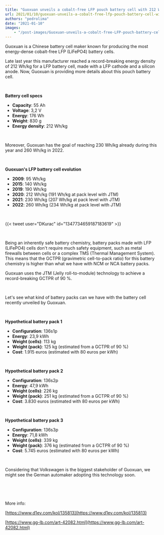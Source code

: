 ```yaml
---
title: "Guoxuan unveils a cobalt-free LFP pouch battery cell with 212 Wh/kg"
url: 2021/01/10/guoxuan-unveils-a-cobalt-free-lfp-pouch-battery-cell-with-212-wh-kg
authors: "pedrolima"
date: "2021-01-10"
images: 
    - "/post-images/Guoxuan-unveils-a-cobalt-free-LFP-pouch-battery-cell-with-212-Wh-kg.avif"
---
```


Guoxuan is a Chinese battery cell maker known for producing the most energy-dense cobalt-free LFP (LiFePO4) battery cells.

Late last year this manufacturer reached a record-breaking energy density of 212 Wh/kg for a LFP battery cell, made with a LFP cathode and a silicon anode. Now, Guoxuan is providing more details about this pouch battery cell.

 

**Battery cell specs**

- **Capacity**: 55 Ah
- **Voltage**: 3,2 V
- **Energy**: 176 Wh
- **Weight**: 830 g
- **Energy density**: 212 Wh/kg

 

Moreover, Guoxuan has the goal of reaching 230 Wh/kg already during this year and 260 Wh/kg in 2022.

 

**Guoxuan's LFP battery cell evolution**

- **2009**: 95 Wh/kg
- **2015**: 140 Wh/kg
- **2019**: 190 Wh/kg
- **2020**: 212 Wh/kg (191 Wh/kg at pack level with JTM)
- **2021**: 230 Wh/kg (207 Wh/kg at pack level with JTM)
- **2022**: 260 Wh/kg (234 Wh/kg at pack level with JTM)

 

{{< tweet user="DKurac" id="1347734659187183619" >}}

 

Being an inherently safe battery chemistry, battery packs made with LFP (LiFePO4) cells don't require much safety equipment, such as metal firewalls between cells or a complex TMS (Thermal Management System). This means that the GCTPR (gravimetric cell-to-pack ratio) for this battery chemistry is higher than what we have with NCM or NCA battery packs.

Guoxuan uses the JTM (Jelly roll-to-module) technology to achieve a record-breaking GCTPR of 90 %.

 

Let's see what kind of battery packs can we have with the battery cell recently unveiled by Guoxuan.

 

**Hypothetical battery pack 1**

- **Configuration**: 136s1p
- **Energy**: 23,9 kWh
- **Weight (cells)**: 113 kg
- **Weight (pack)**: 125 kg (estimated from a GCTPR of 90 %)
- **Cost**: 1.915 euros (estimated with 80 euros per kWh)

 

**Hypothetical battery pack 2**

- **Configuration**: 136s2p
- **Energy**: 47,9 kWh
- **Weight (cells)**: 226 kg
- **Weight (pack)**: 251 kg (estimated from a GCTPR of 90 %)
- **Cost**: 3.830 euros (estimated with 80 euros per kWh)

 

**Hypothetical battery pack 3**

- **Configuration**: 136s3p
- **Energy**: 71,8 kWh
- **Weight (cells)**: 339 kg
- **Weight (pack)**: 376 kg (estimated from a GCTPR of 90 %)
- **Cost**: 5.745 euros (estimated with 80 euros per kWh)

 

Considering that Volkswagen is the biggest stakeholder of Guoxuan, we might see the German automaker adopting this technology soon.

 

 

More info:

[https://www.d1ev.com/kol/135813](https://www.d1ev.com/kol/135813)

[https://www.gg-lb.com/art-42082.html](https://www.gg-lb.com/art-42082.html)

